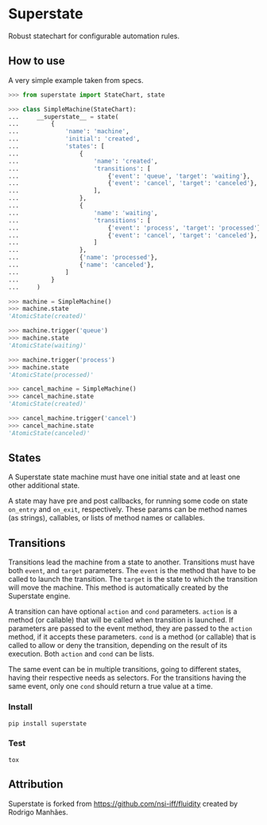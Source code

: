Superstate
==========

Robust statechart for configurable automation rules.


## How to use

A very simple example taken from specs.

```python
>>> from superstate import StateChart, state

>>> class SimpleMachine(StateChart):
...     __superstate__ = state(
...         {
...             'name': 'machine',
...             'initial': 'created',
...             'states': [
...                 {
...                     'name': 'created',
...                     'transitions': [
...                         {'event': 'queue', 'target': 'waiting'},
...                         {'event': 'cancel', 'target': 'canceled'},
...                     ],
...                 },
...                 {
...                     'name': 'waiting',
...                     'transitions': [
...                         {'event': 'process', 'target': 'processed'},
...                         {'event': 'cancel', 'target': 'canceled'},
...                     ]
...                 },
...                 {'name': 'processed'},
...                 {'name': 'canceled'},
...             ]
...         }
...     )

>>> machine = SimpleMachine()
>>> machine.state
'AtomicState(created)'

>>> machine.trigger('queue')
>>> machine.state
'AtomicState(waiting)'

>>> machine.trigger('process')
>>> machine.state
'AtomicState(processed)'

>>> cancel_machine = SimpleMachine()
>>> cancel_machine.state
'AtomicState(created)'

>>> cancel_machine.trigger('cancel')
>>> cancel_machine.state
'AtomicState(canceled)'

```


## States

A Superstate state machine must have one initial state and at least one other additional state.

A state may have pre and post callbacks, for running some code on state `on_entry`
and `on_exit`, respectively. These params can be method names (as strings),
callables, or lists of method names or callables.


## Transitions

Transitions lead the machine from a state to another. Transitions must have
both `event`, and `target` parameters. The `event` is the method that have to be
called to launch the transition. The `target` is the state to which the
transition will move the machine. This method is automatically created
by the Superstate engine.

A transition can have optional `action` and `cond` parameters. `action` is a
method (or callable) that will be called when transition is launched. If
parameters are passed to the event method, they are passed to the `action`
method, if it accepts these parameters. `cond` is a method (or callable) that
is called to allow or deny the transition, depending on the result of its
execution. Both `action` and `cond` can be lists.

The same event can be in multiple transitions, going to different states, having
their respective needs as selectors. For the transitions having the same event,
only one `cond` should return a true value at a time.


### Install

```
pip install superstate
```


### Test

```
tox
```


## Attribution

Superstate is forked from https://github.com/nsi-iff/fluidity created by Rodrigo Manhães.
